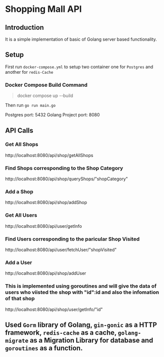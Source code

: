# Shopping Mall API

## Introduction 
It is a simple implementation of basic of Golang server based functionality.

## Setup
First run `docker-compose.yml` to setup two container one for `Postgres` and another for `redis-Cache`

### Docker Compose Build Command
> docker compose up --build

Then run `go run main.go`

Postgres port: 5432 
Golang Project port: 8080

## API Calls

### Get All Shops
http://localhost:8080/api/shop/getAllShops

### Find Shops corresponding to the Shop Category
http://localhost:8080/api/shop/queryShops/"shopCategory"

### Add a Shop
http://localhost:8080/api/shop/addShop

### Get All Users
http://localhost:8080/api/user/getInfo

### Find Users corresponding to the paricular Shop Visited
http://localhost:8080/api/user/fetchUser/"shopVisited"

### Add a User
http://localhost:8080/api/shop/addUser

### This is implemented using goroutines and will give the data of users who viisted the shop with "id":id  and also the infomation of that shop
http://localhost:8080/api/shop/user/getInfo/"id"

## Used `Gorm` library of Golang, `gin-gonic` as a HTTP framework, `redis-cache` as a cache, `golang-migrate` as a Migration Library for database and `goroutines` as a function. 
